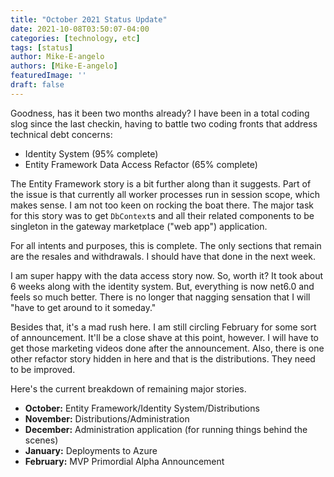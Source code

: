 ```yaml
---
title: "October 2021 Status Update"
date: 2021-10-08T03:50:07-04:00
categories: [technology, etc]
tags: [status]
author: Mike-E-angelo
authors: [Mike-E-angelo]
featuredImage: ''
draft: false
---
```


Goodness, has it been two months already?  I have been in a total coding slog since the last checkin, having to battle two coding fronts that address technical debt concerns:

- Identity System (95% complete)
- Entity Framework Data Access Refactor (65% complete)

The Entity Framework story is a bit further along than it suggests.  Part of the issue is that currently all worker processes run in session scope, which makes sense.  I am not too keen on rocking the boat there.  The major task for this story was to get `DbContext`s and all their related components to be singleton in the gateway marketplace ("web app") application.

For all intents and purposes, this is complete.  The only sections that remain are the resales and withdrawals.  I should have that done in the next week.

I am super happy with the data access story now.  So, worth it?  It took about 6 weeks along with the identity system.  But, everything is now net6.0 and feels so much better.  There is no longer that nagging sensation that I will "have to get around to it someday."

Besides that, it's a mad rush here.  I am still circling February for some sort of announcement.  It'll be a close shave at this point, however.  I will have to get those marketing videos done after the announcement.  Also, there is one other refactor story hidden in here and that is the distributions.  They need to be improved.

Here's the current breakdown of remaining major stories.

- **October:** Entity Framework/Identity System/Distributions
- **November:** Distributions/Administration
- **December:** Administration application (for running things behind the scenes)
- **January:** Deployments to Azure
- **February:** MVP Primordial Alpha Announcement 
